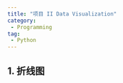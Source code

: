 ```yaml
---
title: "项目 II Data Visualization"
category:
 - Programming
tag:
 - Python
---
```


## 1. 折线图

